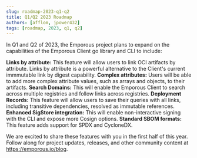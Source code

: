 ```yaml
---
slug: roadmap-2023-q1-q2
title: Q1/Q2 2023 Roadmap
authors: [afflom, jpower432]
tags: [roadmap, 2023, q1, q2]
---
```


In Q1 and Q2 of 2023, the Emporous project plans to expand on the capabilities of the Emporous Client go library and CLI to include: 

**Links by attribute:** This feature will allow users to link OCI artifacts by attribute. Links by attribute is a powerful alternative to the Client's current immmutable link by digest capability. 
**Complex attributes:** Users will be able to add more complex attribute values, such as arrays and objects, to their artifacts.
**Search Domains:** This will enable the Emporous Client to search across multiple registries and follow links across registries. 
**Deployment Records:** This feature will allow users to save their queries with all links, including transitive dependencies, resolved as immutable references. 
**Enhanced SigStore integration:** This will enable non-interactive signing with the CLI and expose more Cosign options.
**Standard SBOM formats:** This feature adds support for SPDX and CycloneDX. 

We are excited to share these features with you in the first half of this year. Follow along for project updates, releases, and other community content at https://emporous.io/blog. 
